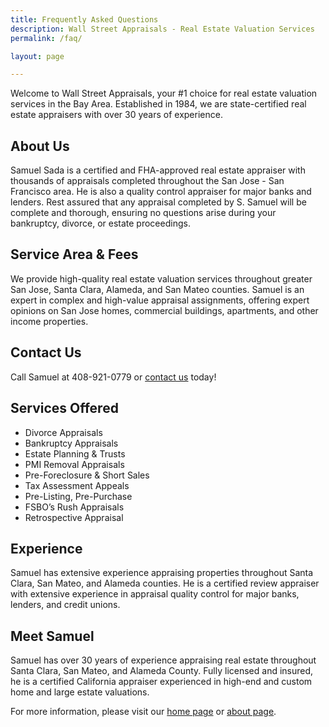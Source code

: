 ```yaml
---
title: Frequently Asked Questions
description: Wall Street Appraisals - Real Estate Valuation Services
permalink: /faq/

layout: page

---
```


Welcome to Wall Street Appraisals, your #1 choice for real estate valuation services in the Bay Area. Established in 1984, we are state-certified real estate appraisers with over 30 years of experience.

## About Us
Samuel Sada is a certified and FHA-approved real estate appraiser with thousands of appraisals completed throughout the San Jose - San Francisco area. He is also a quality control appraiser for major banks and lenders. Rest assured that any appraisal completed by S. Samuel will be complete and thorough, ensuring no questions arise during your bankruptcy, divorce, or estate proceedings.

## Service Area & Fees
We provide high-quality real estate valuation services throughout greater San Jose, Santa Clara, Alameda, and San Mateo counties. Samuel is an expert in complex and high-value appraisal assignments, offering expert opinions on San Jose homes, commercial buildings, apartments, and other income properties.

## Contact Us
Call Samuel at 408-921-0779 or [contact us](/contact) today!


## Services Offered
- Divorce Appraisals
- Bankruptcy Appraisals
- Estate Planning & Trusts
- PMI Removal Appraisals
- Pre-Foreclosure & Short Sales
- Tax Assessment Appeals
- Pre-Listing, Pre-Purchase
- FSBO’s Rush Appraisals
- Retrospective Appraisal

## Experience
Samuel has extensive experience appraising properties throughout Santa Clara, San Mateo, and Alameda counties. He is a certified review appraiser with extensive experience in appraisal quality control for major banks, lenders, and credit unions.

## Meet Samuel
Samuel has over 30 years of experience appraising real estate throughout Santa Clara, San Mateo, and Alameda County. Fully licensed and insured, he is a certified California appraiser experienced in high-end and custom home and large estate valuations.

For more information, please visit our [home page](/) or [about page](/about).